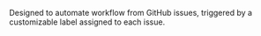 Designed to automate workflow from GitHub issues, triggered by a customizable label assigned to each issue.
